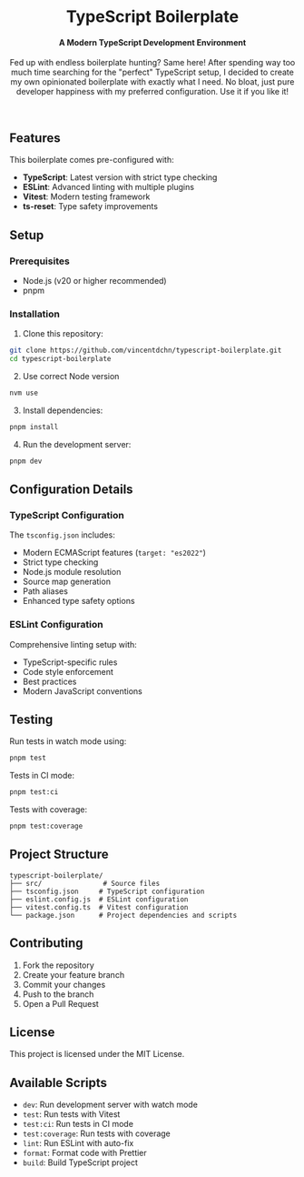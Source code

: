 <h1 align="center">
  TypeScript Boilerplate
</h1>
<h4 align="center">
  A Modern TypeScript Development Environment
</h4>
<p align="center">
Fed up with endless boilerplate hunting? Same here!
After spending way too much time searching for the "perfect" TypeScript setup,
I decided to create my own opinionated boilerplate with exactly what I need.
No bloat, just pure developer happiness with my preferred configuration. Use it if you like it!
</p>

<br/>

## Features

This boilerplate comes pre-configured with:

- **TypeScript**: Latest version with strict type checking
- **ESLint**: Advanced linting with multiple plugins
- **Vitest**: Modern testing framework
- **ts-reset**: Type safety improvements

## Setup

### Prerequisites

- Node.js (v20 or higher recommended)
- pnpm

### Installation

1. Clone this repository:

```bash
git clone https://github.com/vincentdchn/typescript-boilerplate.git
cd typescript-boilerplate
```

2. Use correct Node version

```bash
nvm use
```

3. Install dependencies:

```bash
pnpm install
```

4. Run the development server:

```bash
pnpm dev
```

## Configuration Details

### TypeScript Configuration

The `tsconfig.json` includes:

- Modern ECMAScript features (`target: "es2022"`)
- Strict type checking
- Node.js module resolution
- Source map generation
- Path aliases
- Enhanced type safety options

### ESLint Configuration

Comprehensive linting setup with:

- TypeScript-specific rules
- Code style enforcement
- Best practices
- Modern JavaScript conventions

## Testing

Run tests in watch mode using:

```bash
pnpm test
```

Tests in CI mode:

```bash
pnpm test:ci
```

Tests with coverage:

```bash
pnpm test:coverage
```

## Project Structure

```
typescript-boilerplate/
├── src/               # Source files
├── tsconfig.json     # TypeScript configuration
├── eslint.config.js  # ESLint configuration
├── vitest.config.ts  # Vitest configuration
└── package.json      # Project dependencies and scripts
```

## Contributing

1. Fork the repository
2. Create your feature branch
3. Commit your changes
4. Push to the branch
5. Open a Pull Request

## License

This project is licensed under the MIT License.

## Available Scripts

- `dev`: Run development server with watch mode
- `test`: Run tests with Vitest
- `test:ci`: Run tests in CI mode
- `test:coverage`: Run tests with coverage
- `lint`: Run ESLint with auto-fix
- `format`: Format code with Prettier
- `build`: Build TypeScript project
